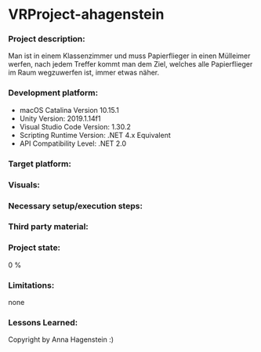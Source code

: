 # VRProject-ahagenstein

### Project description: 
Man ist in einem Klassenzimmer und muss Papierflieger in einen Mülleimer werfen, nach jedem Treffer kommt man dem Ziel, welches alle Papierflieger im Raum wegzuwerfen ist, immer etwas näher.

### Development platform:
- macOS Catalina Version 10.15.1 
- Unity Version: 2019.1.14f1
- Visual Studio Code Version: 1.30.2
- Scripting Runtime Version: .NET 4.x Equivalent
- API Compatibility Level: .NET 2.0

### Target platform:

### Visuals:

### Necessary setup/execution steps: 

### Third party material:

### Project state: 
0 %

### Limitations: 
none

### Lessons Learned: 


Copyright by Anna Hagenstein :)

